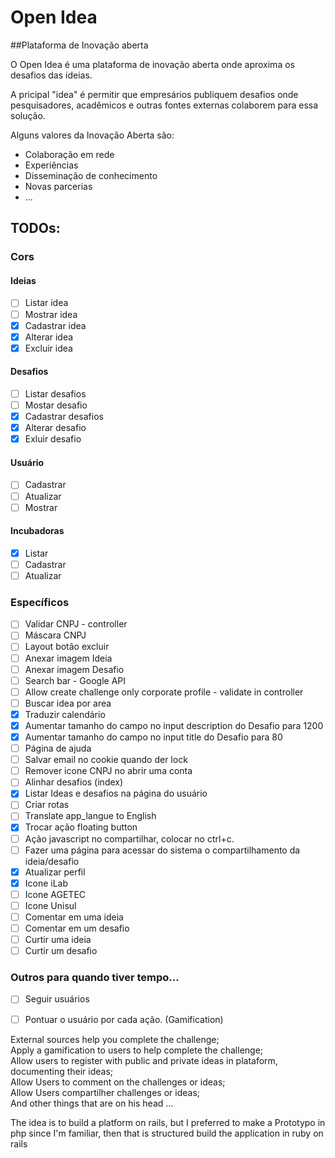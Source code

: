 # Open Idea

##Plataforma de Inovação aberta

O Open Idea é uma plataforma de inovação aberta onde aproxima os desafios das ideias.<br>

A pricipal "idea" é permitir que empresários publiquem desafios onde pesquisadores, acadêmicos e outras fontes externas colaborem para essa solução.<br>

Alguns valores da Inovação Aberta são:
* Colaboração em rede
* Experiências
* Disseminação de conhecimento
* Novas parcerias
* ...

## TODOs:

### Cors

#### Ideias
- [ ] Listar idea
- [ ] Mostrar idea
- [x] Cadastrar idea
- [x] Alterar idea
- [x] Excluir idea

#### Desafios
- [ ] Listar desafios
- [ ] Mostar desafio
- [x] Cadastrar desafios
- [x] Alterar desafio
- [x] Exluir desafio

#### Usuário
- [ ] Cadastrar
- [ ] Atualizar
- [ ] Mostrar

#### Incubadoras
- [x] Listar
- [ ] Cadastrar
- [ ] Atualizar

### Específicos
- [ ] Validar CNPJ - controller
- [ ] Máscara CNPJ
- [ ] Layout botão excluir
- [ ] Anexar imagem Ideia
- [ ] Anexar imagem Desafio
- [ ] Search bar - Google API
- [ ] Allow create challenge only corporate profile - validate in controller
- [ ] Buscar idea por area
- [x] Traduzir calendário
- [x] Aumentar tamanho do campo no input description do Desafio para 1200
- [x] Aumentar tamanho do campo no input title do Desafio para 80
- [ ] Página de ajuda
- [ ] Salvar email no cookie quando der lock
- [ ] Remover icone CNPJ no abrir uma conta
- [ ] Alinhar desafios (index)
- [x] Listar Ideas e desafios na página do usuário
- [ ] Criar rotas
- [ ] Translate app_langue to English
- [x] Trocar ação floating button
- [ ] Ação javascript no compartilhar, colocar no ctrl+c.
- [ ] Fazer uma página para acessar do sistema o compartilhamento da ideia/desafio
- [x] Atualizar perfil
- [x] Icone iLab
- [ ] Icone AGETEC
- [ ] Icone Unisul
- [ ] Comentar em uma ideia
- [ ] Comentar em um desafio
- [ ] Curtir uma ideia
- [ ] Curtir um desafio

### Outros para quando tiver tempo...
- [ ] Seguir usuários
- [ ] Pontuar o usuário por cada ação. (Gamification)


External sources help you complete the challenge;<br>
Apply a gamification to users to help complete the challenge;<br>
Allow users to register with public and private ideas in plataform, documenting their ideas;<br>
Allow Users to comment on the challenges or ideas;<br>
Allow Users compartilher challenges or ideas;<br>
And other things that are on his head ...<br>

The idea is to build a platform on rails, but I preferred to make a Prototypo in php since I'm familiar, then that is structured build the application in ruby on rails
